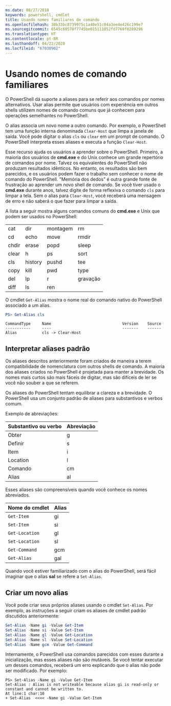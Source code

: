 ```yaml
---
ms.date: 08/27/2018
keywords: powershell, cmdlet
title: Usando nomes familiares de comando
ms.openlocfilehash: 30b33bc8739975c1a40e51c04a3ee4e426c199e7
ms.sourcegitcommit: 6545c60578f7745be015111052fd7769f8289296
ms.translationtype: HT
ms.contentlocale: pt-BR
ms.lasthandoff: 04/22/2020
ms.locfileid: "67030902"
---
```

# <a name="using-familiar-command-names"></a>Usando nomes de comando familiares

O PowerShell dá suporte a aliases para se referir aos comandos por nomes alternativos. Usar alias permite que usuários com experiência em outros shells utilizem nomes de comando comuns que já conhecem para operações semelhantes no PowerShell.

O alias associa um novo nome a outro comando. Por exemplo, o PowerShell tem uma função interna denominada `Clear-Host` que limpa a janela de saída. Você pode digitar o alias `cls` ou `clear` em um prompt de comando. O PowerShell interpreta esses aliases e executa a função `Clear-Host`.

Esse recurso ajuda os usuários a aprender sobre o PowerShell. Primeiro, a maioria dos usuários de **cmd.exe** e do Unix conhece um grande repertório de comandos por nome. Talvez os equivalentes do PowerShell não produzam resultados idênticos. No entanto, os resultados são bem parecidos, e os usuários podem fazer o trabalho sem conhecer o nome de comando do PowerShell. "Memória dos dedos" é outra grande fonte de frustração ao aprender um novo shell de comando. Se você tiver usado o **cmd.exe** durante anos, talvez digite de forma reflexiva o comando `cls` para limpar a tela. Sem o alias para `Clear-Host`, você receberá uma mensagem de erro e não saberá o que fazer para limpar a saída.

A lista a seguir mostra alguns comandos comuns do **cmd.exe** e Unix que podem ser usados no PowerShell:

|||||
|-|-|-|-|
|cat|dir|montagem|rm|
|cd|echo|move|rmdir|
|chdir|erase|popd|sleep|
|clear|h|ps|sort|
|cls|history|pushd|tee|
|copy|kill|pwd|type|
|del|lp|r|gravação|
|diff|ls|ren||

O cmdlet `Get-Alias` mostra o nome real do comando nativo do PowerShell associado a um alias.

```powershell
PS> Get-Alias cls
```

```Output
CommandType     Name                               Version    Source
-----------     ----                               -------    ------
Alias           cls -> Clear-Host
```

## <a name="interpreting-standard-aliases"></a>Interpretar aliases padrão

Os aliases descritos anteriormente foram criados de maneira a terem compatibilidade de nomenclatura com outros shells de comando.
A maioria dos aliases criados no PowerShell é projetada para manter a brevidade. Os nomes mais curtos são mais fáceis de digitar, mas são difíceis de ler se você não souber a que se referem.

Os aliases do PowerShell tentam equilibrar a clareza e a brevidade. O PowerShell usa um conjunto padrão de aliases para substantivos e verbos comum.

Exemplo de abreviações:

| Substantivo ou verbo | Abreviação |
|--------------|--------------|
| Obter          | g            |
| Definir          | s            |
| Item         | i            |
| Location     | l            |
| Comando      | cm           |
| Alias        | al           |

Esses aliases são compreensíveis quando você conhece os nomes abreviados.

| Nome do cmdlet    | Alias |
|----------------|-------|
| `Get-Item`     | gi    |
| `Set-Item`     | si    |
| `Get-Location` | gl    |
| `Set-Location` | sl    |
| `Get-Command`  | gcm   |
| `Get-Alias`    | gal   |

Quando você estiver familiarizado com o alias do PowerShell, será fácil imaginar que o alias **sal** se refere a `Set-Alias`.

## <a name="creating-new-aliases"></a>Criar um novo alias

Você pode criar seus próprios aliases usando o cmdlet `Set-Alias`. Por exemplo, as instruções a seguir criam os aliases de cmdlet padrão discutidos anteriormente:

```powershell
Set-Alias -Name gi -Value Get-Item
Set-Alias -Name si -Value Set-Item
Set-Alias -Name gl -Value Get-Location
Set-Alias -Name sl -Value Set-Location
Set-Alias -Name gcm -Value Get-Command
```

Internamente, o PowerShell usa comandos parecidos com esses durante a inicialização, mas esses aliases não são mutáveis.
Se você tentar executar um desses comandos, receberá um erro explicando que o alias não pode ser modificado. Por exemplo:

```
PS> Set-Alias -Name gi -Value Get-Item
Set-Alias : Alias is not writeable because alias gi is read-only or constant and cannot be written to.
At line:1 char:10
+ Set-Alias  <<<< -Name gi -Value Get-Item
```
